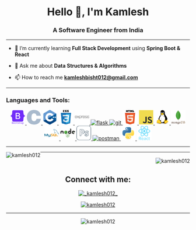 <h1 align="center">Hello 👋, I'm Kamlesh </h1>

<h3 align="center">A Software Engineer from India</h3>

<hr>

<!-- - 🌱 I’m currently learning **Spring Boot & React** -->
  
<!-- - 🔭 And I’m currently working on **Large Language Models**  -->

 - 🌱 I’m currently learning **Full Stack Development** using **Spring Boot & React**  

<!-- - 👯 I’m looking to collaborate on **Stock Price Prediction System** -->
<!-- - 👯 I’m looking to collaborate on **Deep Learning** -->

<!-- - 💬 Ask me about **C++/DSA/CP -->
 - 💬 Ask me about **Data Structures & Algorithms** 

<!-- - ⚡ Fun fact **I can type at a speed of 100 words per minute.** -->

- 📫 How to reach me **kamleshbisht012@gmail.com** 
<hr>

<h3 align="left">Languages and Tools:</h3>
<p align="center"> <a href="https://getbootstrap.com" target="_blank" rel="noreferrer"> <img src="https://raw.githubusercontent.com/devicons/devicon/master/icons/bootstrap/bootstrap-plain-wordmark.svg" alt="bootstrap" width="40" height="40"/> </a> <a href="https://www.cprogramming.com/" target="_blank" rel="noreferrer"> <img src="https://raw.githubusercontent.com/devicons/devicon/master/icons/c/c-original.svg" alt="c" width="40" height="40"/> </a> <a href="https://www.w3schools.com/cpp/" target="_blank" rel="noreferrer"> <img src="https://raw.githubusercontent.com/devicons/devicon/master/icons/cplusplus/cplusplus-original.svg" alt="cplusplus" width="40" height="40"/> </a> <a href="https://www.w3schools.com/css/" target="_blank" rel="noreferrer"> <img src="https://raw.githubusercontent.com/devicons/devicon/master/icons/css3/css3-original-wordmark.svg" alt="css3" width="40" height="40"/> </a> <a href="https://expressjs.com" target="_blank" rel="noreferrer"> <img src="https://raw.githubusercontent.com/devicons/devicon/master/icons/express/express-original-wordmark.svg" alt="express" width="40" height="40"/> </a> <a href="https://flask.palletsprojects.com/" target="_blank" rel="noreferrer"> <img src="https://www.vectorlogo.zone/logos/pocoo_flask/pocoo_flask-icon.svg" alt="flask" width="40" height="40"/> </a> <a href="https://git-scm.com/" target="_blank" rel="noreferrer"> <img src="https://www.vectorlogo.zone/logos/git-scm/git-scm-icon.svg" alt="git" width="40" height="40"/> </a> <a href="https://www.w3.org/html/" target="_blank" rel="noreferrer"> <img src="https://raw.githubusercontent.com/devicons/devicon/master/icons/html5/html5-original-wordmark.svg" alt="html5" width="40" height="40"/> </a> <a href="https://developer.mozilla.org/en-US/docs/Web/JavaScript" target="_blank" rel="noreferrer"> <img src="https://raw.githubusercontent.com/devicons/devicon/master/icons/javascript/javascript-original.svg" alt="javascript" width="40" height="40"/> </a> <a href="https://www.linux.org/" target="_blank" rel="noreferrer"> <img src="https://raw.githubusercontent.com/devicons/devicon/master/icons/linux/linux-original.svg" alt="linux" width="40" height="40"/> </a> <a href="https://www.mongodb.com/" target="_blank" rel="noreferrer"> <img src="https://raw.githubusercontent.com/devicons/devicon/master/icons/mongodb/mongodb-original-wordmark.svg" alt="mongodb" width="40" height="40"/> </a> <a href="https://www.mysql.com/" target="_blank" rel="noreferrer"> <img src="https://raw.githubusercontent.com/devicons/devicon/master/icons/mysql/mysql-original-wordmark.svg" alt="mysql" width="40" height="40"/> </a> <a href="https://nodejs.org" target="_blank" rel="noreferrer"> <img src="https://raw.githubusercontent.com/devicons/devicon/master/icons/nodejs/nodejs-original-wordmark.svg" alt="nodejs" width="40" height="40"/> </a> <a href="https://www.photoshop.com/en" target="_blank" rel="noreferrer"> <img src="https://raw.githubusercontent.com/devicons/devicon/master/icons/photoshop/photoshop-line.svg" alt="photoshop" width="40" height="40"/> </a> <a href="https://postman.com" target="_blank" rel="noreferrer"> <img src="https://www.vectorlogo.zone/logos/getpostman/getpostman-icon.svg" alt="postman" width="40" height="40"/> </a> <a href="https://www.python.org" target="_blank" rel="noreferrer"> <img src="https://raw.githubusercontent.com/devicons/devicon/master/icons/python/python-original.svg" alt="python" width="40" height="40"/> </a> <a href="https://reactjs.org/" target="_blank" rel="noreferrer"> <img src="https://raw.githubusercontent.com/devicons/devicon/master/icons/react/react-original-wordmark.svg" alt="react" width="40" height="40"/> </a> </p>

<hr>
<p><img align="left" src="https://github-readme-stats.vercel.app/api/top-langs?username=kamlesh012&show_icons=true&locale=en&layout=compact" alt="kamlesh012" /></p>


<hr>
<p align="right"><img align="center" src="https://github-readme-streak-stats.herokuapp.com/?user=kamlesh012&" alt="kamlesh012" /></p>
<h2 align="center">Connect with me:</h2>
  <p align="center" > <a href="https://twitter.com/_kamlesh012_" target="blank"><img src="https://img.shields.io/badge/Twitter-1DA1F2?style=for-the-badge&logo=twitter&logoColor=white" alt="_kamlesh012_" /></a> </p>


<p align="center"> <a href="https://linkedin.com/in/kamlesh012" target="blank"><img src="https://img.shields.io/badge/LinkedIn-0077B5?style=for-the-badge&logo=linkedin&logoColor=white" alt="kamlesh012" /></a> </p>


<!-- <h3 align="center">My Coding Profiles</h3> -->

<!-- <p align="center" > <a  href="https://codeforces.com/profile/kamlesh02" target="blank"><img src="https://img.shields.io/badge/Codeforces-445f9d?style=for-the-badge&logo=Codeforces&logoColor=white" alt="kamlesh012" /></a>
</p> -->
  
<!-- <p align="center" > <a align="center" href="https://www.leetcode.com/kamlesh02" target="blank"><img align="center" src="https://img.shields.io/badge/-LeetCode-FFA116?style=for-the-badge&logo=LeetCode&logoColor=black" alt="kamlesh012"/></a>
</p> -->

<!-- <p align="center" >
  <a align="center" href="https://www.codechef.com/users/kamlesh02" target="blank"><img align="center" src="https://img.shields.io/badge/-CodeChef-5B4638?style=for-the-badge&logo=CodeChef&logoColor=white" alt="kamlesh012" /></a>
 </p> -->
 
<!-- <p align="center" >
<a align="center" href="https://www.hackerrank.com/Kamlesh_bisht16" target="blank"><img align="center" src="https://img.shields.io/badge/-Hackerrank-2EC866?style=for-the-badge&logo=HackerRank&logoColor=white" alt="kamleshbisht16"/></a>
   </p> -->
   
<!--   <p align="center" > <a href="https://kaggle.com/kamleshbisht012" target="blank"><img align="center" src="https://img.shields.io/badge/Kaggle-20BEFF?style=for-the-badge&logo=Kaggle&logoColor=white" alt="kamleshbisht012"/></a>
 </p>  -->
<!-- </p> -->
<hr>
<p align="center"> <img src="https://komarev.com/ghpvc/?username=kamlesh012&label=Profile%20views&color=0e75b6&style=flat" alt="kamlesh012" /> </p>

<!-- <p>&nbsp;<img align="center" src="https://github-readme-stats.vercel.app/api?username=kamlesh012&show_icons=true&locale=en" alt="kamlesh012" /></p> -->
